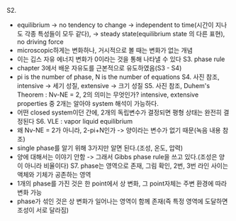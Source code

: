 S2. 
- equilibrium -> no tendency to change -> independent to time(시간이 지나도 각종 특성들이 모두 같다), -> steady state(equilibrium state 의 다른 표현), no driving force
- microscopic하게는 변화하나, 거시적으로 볼 때는 변화가 없는 개념
- 이는 깁스 자유 에너지 변화가 0이라는 것을 통해 나타낼 수 있다
S3. phase rule
- chapter 3에서 배운 자유도를 근본적으로 유도하였음(S3 - S4)
- pi is the number of phase, N is the number of equations
S4. 사진 참조, intensive -> 세기 성질, extensive -> 크기 성질
S5. 사진 참조, Duhem's Theorem : Nv-NE = 2, 2의 의미는 무엇인가? intensive, extensive  properties 중 2개는 알아야 system 해석이 가능하다. 
- 어떤 closed system이던 간에, 2개의 독립변수가 결정되면 평형 상태는 완전히 결정된다
S6. VLE : vapor liquid equilibrium
- 왜 Nv-NE = 2가 아니라, 2-pi+N인가 -> 양이라는 변수가 없기 때문(녹음 내용 참조)
- single phase를 알기 위해 3가지만 알면 된다.(조성, 온도, 압력)
- 양에 대해서는 이야기 안함 -> 그래서 Gibbs phase rule을 쓰고 있다.(조성은 양이 아니라 비율이다)
S7. phase는 영역으로 존재, 그림 확인, 2번, 3번 라인 사이는 액체와 기체가 공존하는 영역
 - 1개의 phase를 가진 것은 한 point에서 상 변화, 그 point자체는 주변 환경에 따라 변화 가능
- phase가 섞인 것은 상 변화가 일어나는 영역이 함께 존재(즉 특정 영역에 도달하면 조성이 서로 달라짐)